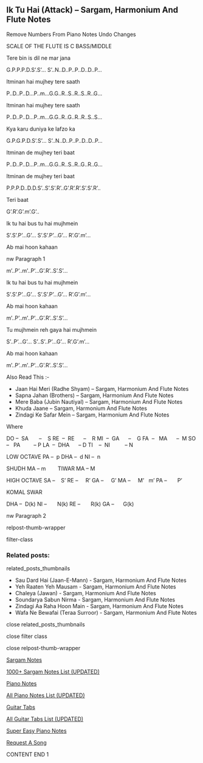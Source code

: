 
## Ik Tu Hai (Attack) – Sargam, Harmonium And Flute Notes

Remove Numbers From Piano Notes
Undo Changes

SCALE OF THE FLUTE IS C BASS/MIDDLE

Tere bin is dil ne mar jana

G.P.P.P.D.S’.S’… S’..N..D..P..P..D..D..P…

Itminan hai mujhey tere saath

P..D..P..D…P..m…G.G..R..S..R..S..R..G…

Itminan hai mujhey tere saath

P..D..P..D…P..m…G.G..R..G..R..R..S..S…

Kya karu duniya ke lafzo ka

G.P.G.P.D.S’.S’… S’..N..D..P..P..D..D..P…

Itminan de mujhey teri baat

P..D..P..D…P..m…G.G..R..S..R..G..R..G…

Itminan de mujhey teri baat

P.P.P.D..D.D.S’..S’.S’.R’..G’.R’.R’.S’.S’.R’..

Teri baat

G’.R’.G’.m’.G’..

Ik tu hai bus tu hai mujhmein

S’.S’.P’…G’… S’.S’.P’…G’… R’.G’.m’…

Ab mai hoon kahaan

nw Paragraph 1

m’..P’..m’..P’…G’.R’..S’.S’…

Ik tu hai bus tu hai mujhmein

S’.S’.P’…G’… S’.S’.P’…G’… R’.G’.m’…

Ab mai hoon kahaan

m’..P’..m’..P’…G’.R’..S’.S’…

Tu mujhmein reh gaya hai mujhmein

S’..P’…G’… S’..S’..P’…G’… R’.G’.m’…

Ab mai hoon kahaan

m’..P’..m’..P’…G’.R’..S’.S’…

Also Read This :-

* Jaan Hai Meri (Radhe Shyam) – Sargam, Harmonium And Flute Notes
* Sapna Jahan (Brothers) – Sargam, Harmonium And Flute Notes
* Mere Baba (Jubin Nautiyal) – Sargam, Harmonium And Flute Notes
* Khuda Jaane – Sargam, Harmonium And Flute Notes
* Zindagi Ke Safar Mein – Sargam, Harmonium And Flute Notes

Where

DO –  SA       –    S
RE  –  RE      –    R
MI  –  GA      –    G
FA  –   MA      –  M
SO  –   PA         – P
LA  –  DHA      – D
TI    –  NI          – N

LOW OCTAVE
PA –  p
DHA –  d
NI –  n

SHUDH MA – m        TIWAR MA – M

HIGH OCTAVE
SA –    S’
RE –     R’
GA –     G’
MA –     M’   m’
PA –       P’

KOMAL SWAR

DHA –  D(k)
NI –       N(k)
RE –       R(k)
GA –      G(k)

nw Paragraph 2

relpost-thumb-wrapper

filter-class

### Related posts:

related_posts_thumbnails

* Sau Dard Hai (Jaan-E-Mann) - Sargam, Harmonium And Flute Notes
* Yeh Raaten Yeh Mausam - Sargam, Harmonium And Flute Notes
* Chaleya (Jawan) - Sargam, Harmonium And Flute Notes
* Soundarya Sabun Nirma - Sargam, Harmonium And Flute Notes
* Zindagi Aa Raha Hoon Main - Sargam, Harmonium And Flute Notes
* Wafa Ne Bewafai (Teraa Surroor) - Sargam, Harmonium And Flute Notes

close related_posts_thumbnails

close filter class

close relpost-thumb-wrapper

[Sargam Notes](https://www.notationsworld.com/sargam-notes.html)

[1000+ Sargam Notes List (UPDATED)](https://www.notationsworld.com/all-songs-list-sargam-notes.html)

[Piano Notes](https://www.notationsworld.com/piano-notes.html)

[All Piano Notes List (UPDATED)](https://www.notationsworld.com/all-songs-list-piano-notes.html)

[Guitar Tabs](https://www.notationsworld.com/guitar-tabs.html)

[All Guitar Tabs List (UPDATED)](https://www.notationsworld.com/all-songs-list-guitar-tabs.html)

[Super Easy Piano Notes](https://studywall.in/)

[Request A Song](https://www.notationsworld.com/request-a-song.html)

CONTENT END 1

